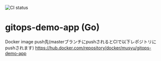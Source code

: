 ![CI status](https://github.com/forcia/gitops-demo-app/workflows/ci/badge.svg)
# gitops-demo-app (Go)
Docker image push先(masterブランチにpushされるとCIで以下レポジトリにpushされます)
https://hub.docker.com/repository/docker/musyu/gitops-demo-app


